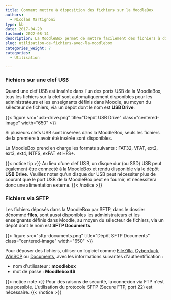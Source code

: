```yaml
---
title: Comment mettre à disposition des fichiers sur la MoodleBox
authors:
  - Nicolas Martignoni
type: kb
date: 2017-04-20
lastmod: 2022-08-14
description: La MoodleBox permet de mettre facilement des fichiers à disposition de ses utilisateurs, au moyen des méthodes décrites ci-dessous
slug: utilisation-de-fichiers-avec-la-moodlebox
categories_weight: 7
categories:
  - Utilisation

---
```

### Fichiers sur une clef USB

Quand une clef USB est insérée dans l'un des ports USB de la MoodleBox, tous les fichiers sur la clef sont automatiquement disponibles pour les administrateurs et les enseignants définis dans Moodle, au moyen du sélecteur de fichiers, via un dépôt dont le nom est __USB Drive__.

{{< figure src="usb-drive.png" title="Dépôt USB Drive" class="centered-image" width="650" >}}

Si plusieurs clefs USB sont insérées dans la MoodleBox, seuls les fichiers de la première à avoir été insérée sont disponibles.

La MoodleBox prend en charge les formats suivants : FAT32, VFAT, ext2, ext3, ext4, NTFS, exFAT et HFS+.

{{< notice tip >}}
Au lieu d'une clef USB, un disque dur (ou SSD) USB peut également être connecté à la MoodleBox et rendu disponible via le dépôt __USB Drive__. Veuillez noter qu'un disque dur USB peut nécessiter plus de courant que le port USB de la MoodleBox peut en fournir, et nécessitera donc une alimentation externe.
{{< /notice >}}

### Fichiers via SFTP

Les fichiers déposés dans la MoodleBox par SFTP, dans le dossier dénommé __files__, sont aussi disponibles les administrateurs et les enseignants définis dans Moodle, au moyen du sélecteur de fichiers, via un dépôt dont le nom est __SFTP Documents__.

{{< figure src="sftp-documents.png" title="Dépôt SFTP Documents" class="centered-image" width="650" >}}

Pour déposer des fichiers, utiliser un logiciel comme [FileZilla][1], [Cyberduck][2], [WinSCP][3] ou [Documents][4], avec les informations suivantes d'authentification :

  * nom d'utilisateur : __moodlebox__
  * mot de passe : __Moodlebox4$__

{{< notice note >}}
Pour des raisons de sécurité, la connexion via FTP n'est pas possible. L'utilisation du protocole SFTP (Secure FTP, port 22) est nécessaire.
{{< /notice >}}

 [1]: https://filezilla-project.org/
 [2]: https://cyberduck.io/
 [3]: http://winscp.net/
 [4]: https://readdle.com/fr/products/documents/
